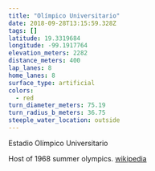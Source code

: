 ```yaml
---
title: "Olímpico Universitario"
date: 2018-09-28T13:15:59.328Z
tags: []
latitude: 19.3319684
longitude: -99.1917764
elevation_meters: 2282
distance_meters: 400
lap_lanes: 8
home_lanes: 8
surface_type: artificial
colors: 
  - red
turn_diameter_meters: 75.19
turn_radius_b_meters: 36.75
steeple_water_location: outside
---
```

Estadio Olímpico Universitario

Host of 1968 summer olympics. [wikipedia](https://en.wikipedia.org/wiki/Estadio_Ol%C3%ADmpico_Universitario)
